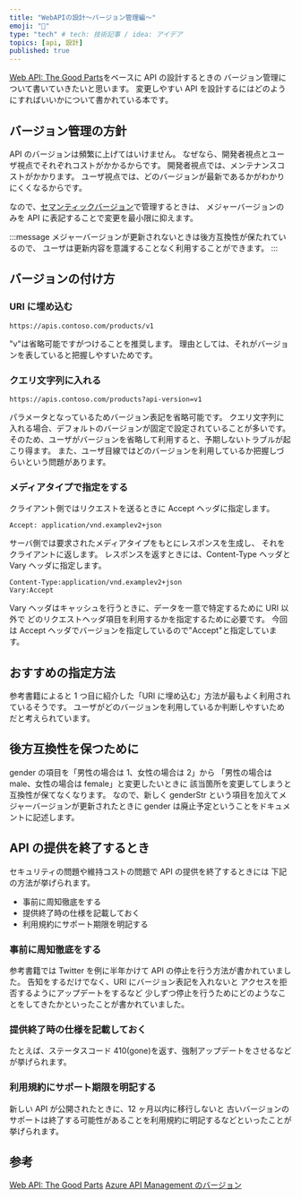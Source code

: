 ```yaml
---
title: "WebAPIの設計〜バージョン管理編〜"
emoji: "🔧"
type: "tech" # tech: 技術記事 / idea: アイデア
topics: [api, 設計]
published: true
---
```


[Web API: The Good Parts](https://www.oreilly.co.jp/books/9784873116860/)をベースに API の設計するときの
バージョン管理について書いていきたいと思います。
変更しやすい API を設計するにはどのようにすればいいかについて書かれている本です。

## バージョン管理の方針

API のバージョンは頻繁に上げてはいけません。
なぜなら、開発者視点とユーザ視点でそれぞれコストがかかるからです。
開発者視点では、メンテナンスコストがかかります。
ユーザ視点では、どのバージョンが最新であるかがわかりにくくなるからです。

なので、[セマンティックバージョン](https://zenn.dev/mo_ri_regen/articles/semantic-versioning)で管理するときは、
メジャーバージョンのみを API に表記することで変更を最小限に抑えます。

:::message
メジャーバージョンが更新されないときは後方互換性が保たれているので、
ユーザは更新内容を意識することなく利用することができます。
:::

## バージョンの付け方

### URI に埋め込む

```txt:URIに埋め込む
https://apis.contoso.com/products/v1
```

"v"は省略可能ですがつけることを推奨します。
理由としては、それがバージョンを表していると把握しやすいためです。

### クエリ文字列に入れる

```txt:クエリ文字列に指定
https://apis.contoso.com/products?api-version=v1
```

パラメータとなっているためバージョン表記を省略可能です。
クエリ文字列に入れる場合、デフォルトのバージョンが固定で設定されていることが多いです。
そのため、ユーザがバージョンを省略して利用すると、予期しないトラブルが起こり得ます。
また、ユーザ目線ではどのバージョンを利用しているか把握しづらいという問題があります。

### メディアタイプで指定をする

クライアント側ではリクエストを送るときに Accept ヘッダに指定します。

```txt:リクエスト
Accept: application/vnd.examplev2+json
```

サーバ側では要求されたメディアタイプをもとにレスポンスを生成し、
それをクライアントに返します。
レスポンスを返すときには、Content-Type ヘッダと Vary ヘッダに指定します。

```txt:レスポンス
Content-Type:application/vnd.examplev2+json
Vary:Accept
```

Vary ヘッダはキャッシュを行うときに、データを一意で特定するために URI 以外で
どのリクエストヘッダ項目を利用するかを指定するために必要です。
今回は Accept ヘッダでバージョンを指定しているので"Accept"と指定しています。

## おすすめの指定方法

参考書籍によると 1 つ目に紹介した「URI に埋め込む」方法が最もよく利用されているそうです。
ユーザがどのバージョンを利用しているか判断しやすいためだと考えられています。

## 後方互換性を保つために

gender の項目を「男性の場合は 1、女性の場合は 2」から
「男性の場合は male、女性の場合は female」と変更したいときに
該当箇所を変更してしまうと互換性が保てなくなります。
なので、新しく genderStr という項目を加えてメジャーバージョンが更新されたときに
gender は廃止予定ということをドキュメントに記述します。

## API の提供を終了するとき

セキュリティの問題や維持コストの問題で API の提供を終了するときには
下記の方法が挙げられます。

- 事前に周知徹底をする
- 提供終了時の仕様を記載しておく
- 利用規約にサポート期限を明記する

### 事前に周知徹底をする

参考書籍では Twitter を例に半年かけて API の停止を行う方法が書かれていました。
告知をするだけでなく、URI にバージョン表記を入れないと
アクセスを拒否するようにアップデートをするなど
少しずつ停止を行うためにどのようなことをしてきたかといったことが書かれていました。

### 提供終了時の仕様を記載しておく

たとえば、ステータスコード 410(gone)を返す、強制アップデートをさせるなどが挙げられます。

### 利用規約にサポート期限を明記する

新しい API が公開されたときに、12 ヶ月以内に移行しないと
古いバージョンのサポートは終了する可能性があることを利用規約に明記するなどといったことが挙げられます。

## 参考

[Web API: The Good Parts](https://www.oreilly.co.jp/books/9784873116860/)
[Azure API Management のバージョン](https://docs.microsoft.com/ja-jp/azure/api-management/api-management-versions)
